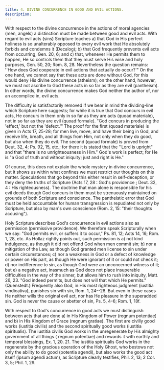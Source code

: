 ```yaml
---
title: 4. DIVINE CONCURRENCE IN GOOD AND EVIL ACTIONS.
description: 
---
```


With respect to the divine concurrence in the actions of moral agencies (men, angels) a distinction must be made between good and evil acts. With regard to evil acts (sins) Scripture teaches a) that God in His perfect holiness is so unalterably opposed to every evil work that He absolutely forbids and condemns it (Decalog); b) that God frequently prevents evil acts from occurring, Gen. 20, 6; and c) that, whenever He permits them to happen, He so controls them that they must serve His wise and holy purposes, Gen. 50, 20; Rom. 8, 28. Nevertheless the question remains: ''How does God cooperate in evil actions that actually do occur?'" On the one hand, we cannot say that these acts are done without God, for this would deny His divine concurrence (atheism); on the other hand, however, we must not ascribe to God these acts in so far as they are evil (pantheism). In other words, the divine concurrence makes God neither the author of, nor an accomplice in, evil acts.

The difficulty is satisfactorily removed if we bear in mind the dividing-line which Scripture here suggests; for while it is true that God concurs in evil acts, He concurs in them only in so far as they are acts (quoad materiale), not in so far as they are evil (quoad formale). "God concurs in producing the 'effect,' but not the 'defect.'" The proof for the first (quoad materiale) is given in Acts 17, 25-28; for men live, move, and have their being in God, and receive life, breath, and all things from Him, not only when they do good, but also when they do evil. The second (quoad formale) is proved from Deut. 32, 4; Ps. 92, 15, etc.; for there it is stated that the ''Lord is upright" and that "there is no unrighteousness in Him." God's work is perfect; for He is "a God of truth and without iniquity; just and right is He."

Of course, this does not explain the whole mystery in divine concurrence, but it shows us within what confines we must restrict our thoughts on this matter. Speculations that go beyond this either result in self-deception, or they deny the truths of Scripture (Acts 17, 28 : God's providence ; Deut. 32, 4 : His righteousness). The doctrine that man alone is responsible for his evil deeds though God concurs in them must be strenuously maintained on grounds of both Scripture and conscience. The pantheistic error that God must be held accountable for human transgression is repudiated not only by Scripture, but also by man's own conscience (Rom. 2, 15: "their thoughts accusing").

Holy Scripture describes God's concurrence in evil actions also as permission (permissive providence). We therefore speak Scripturally when we say: "God permits evil, or suffers it to occur," Ps. 81, 12; Acts 14, 16; Rom. 1, 28, etc. As Hollaz rightly points out, such permission is a) not kind indulgence, as though it did not offend God when men commit sin; b) nor a mitigation of the Law, as though God granted men license to sin under certain circumstances; c) nor a weakness in God or a defect of knowledge or power on His part, as though He were ignorant of it or could not check it; d) nor indifference to sin, as though God were an unconcerned witness of it; but e) a negative act, inasmuch as God docs not place insuperable difficulties in the way of the sinner, but allows him to rush into iniquity, Matt. 26, 23. "God indeed permits, but does not will that which He permits." (Quenstedt.) Frequently also God, in His most righteous judgment (iustitia vindicativa), punishes sin with sin, Rom. 1, 24--28. But even in these cases He neither wills the original evil act, nor has He pleasure in the superadded sin. God is never the cause or abetter of sin, Ps. 5, 4-6; Rom. 1, 18f.

With respect to God's concurrence in good acts we must distinguish between acts that are done a) in His Kingdom of Power (regnum potentiae) and b) in His Kingdom of Grace (regnum gratiae). The first are civilly good works (iustitia civilis) and the second spiritually good works (iustitia spiritualis). The iustitia civilis God works in the unregenerate by His almighty government of all things ( regnum potentiae) and rewards it with earthly and temporal blessings, Ex. 1, 20. 21. The iustitia spiritualis God works in the regenerate by the gracious operation of the Holy Ghost, who bestows not only the ability to do good (potentia agendi), but also works the good act itself (ipsum agendi actum), as Scripture clearly testifies, Phil. 2, 13; 2 Cor. 3, 5; Phil. 1, 29.  